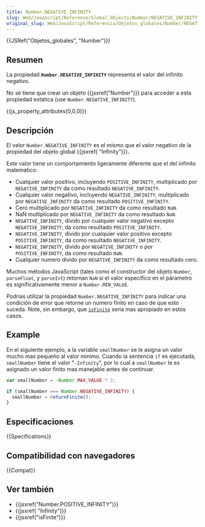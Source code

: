 ```yaml
---
title: Number.NEGATIVE_INFINITY
slug: Web/JavaScript/Reference/Global_Objects/Number/NEGATIVE_INFINITY
original_slug: Web/JavaScript/Referencia/Objetos_globales/Number/NEGATIVE_INFINITY
---
```


{{JSRef("Objetos_globales", "Number")}}

## Resumen

La propiedad **`Number.NEGATIVE_INFINITY`** representa el valor del infinito negativo.

No se tiene que crear un objeto {{jsxref("Number")}} para acceder a esta propiedad estática (use `Number.NEGATIVE_INFINITY`).

{{js_property_attributes(0,0,0)}}

## Descripción

El valor `Number.NEGATIVE_INFINITY` es el mismo que el valor negativo de la propiedad del objeto global {{jsxref( "Infinity")}}**`.`**

Este valor tiene un comportamiento ligeramente diferente que el del infinito matematico:

- Cualquier valor positivo, incluyendo `POSITIVE_INFINITY`, multiplicado por `NEGATIVE_INFINITY` da como resultado `NEGATIVE_INFINITY`.
- Cualquier valor negativo, incluyendo `NEGATIVE_INFINITY`, multiplicado por `NEGATIVE_INFINITY` da como resultado `POSITIVE_INFINITY`.
- Cero multiplicado por `NEGATIVE_INFINITY` da como resultado `NaN`.
- NaN multiplicado por `NEGATIVE_INFINITY` da como resultado `NaN`.
- `NEGATIVE_INFINITY`, divido por cualquier valor negativo excepto `NEGATIVE_INFINITY`, da como resultado `POSITIVE_INFINITY`.
- `NEGATIVE_INFINITY`, divido por cualquier valor positivo excepto `POSITIVE_INFINITY`, da como resultado `NEGATIVE_INFINITY`.
- `NEGATIVE_INFINITY`, divido por `NEGATIVE_INFINITY` o por `POSITIVE_INFINITY`, da como resultado `NaN`.
- Cualquier numero divido por `NEGATIVE_INFINITY` da como resultado cero.

Muchos métodos JavaScript (tales como el constructor del objeto `Number`, `parseFloat`, y `parseInt`) retornan `NaN` si el valor especifico en el párametro es significativamente menor a `Number.MIN_VALUE`.

Podrías utilizar la propiedad `Number.NEGATIVE_INFINITY` para indicar una condición de error que retorne un numero finito en caso de que esto suceda. Note, sin embargo, que [`isFinite`](/es/docs/Referencia_de_JavaScript_1.5/Funciones_globales/isFinite) seria mas apropiado en estos casos.

## Example

En el siguiente ejemplo, a la variable `smallNumber` se le asigna un valor mucho mas pequeño al valor minimo. Cuando la sentencia `if` es ejecutada, `smallNumber` tiene el valor "`-Infinity`", por lo cual a `smallNumber` le es asignado un valor finito mas manejable antes de continuar.

```js
var smallNumber = -Number.MAX_VALUE * 2;

if (smallNumber === Number.NEGATIVE_INFINITY) {
  smallNumber = returnFinite();
}
```

## Especificaciones

{{Specifications}}

## Compatibilidad con navegadores

{{Compat}}

## Ver también

- {{jsxref("Number.POSITIVE_INFINITY")}}
- {{jsxref( "Infinity")}}
- {{jsxref("isFinite")}}
